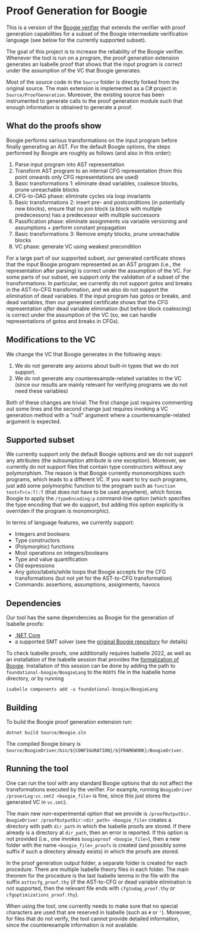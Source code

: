 # Proof Generation for Boogie

This is a version of the [Boogie verifier](https://github.com/boogie-org/boogie) 
that extends the verifier with proof generation capabilities for a subset of
the Boogie intermediate verification language (see below for the currently
supported subset).

The goal of this project is to increase the reliability of the Boogie verifier.
Whenever the tool is run on a program, the proof generation extension generates 
an Isabelle proof that shows that the input program is 
correct under the assumption of the VC that Boogie generates.

Most of the source code in the `Source` folder is directly forked from the original
source. The main extension is implemented as a C# project in `Source/ProofGeneration`.
Moreover, the existing source has been instrumented to generate calls to the 
proof generation module such that enough information is obtained to generate 
a proof.


## What do the proofs show
Boogie performs various transformations on the input program before finally
generating an AST. For the default Boogie options, the steps performed by 
Boogie are roughly as follows (and also in this order):

1. Parse input program into AST representation
1. Transform AST program to an internal CFG representation (from this point onwards
only CFG representations are used)
2. Basic transformations 1: eliminate dead variables, coalesce blocks, prune unreachable blocks
3. CFG-to-DAG phase: eliminate cycles via loop invariants
4. Basic transformations 2: insert pre- and postconditions (in potentially new blocks), 
ensure that no join block (a block with multiple predecessors) has a predecessor
with multiple successors
5. Passification phase: eliminate assignments via variable versioning and assumptions + perform
constant propagation
6. Basic transformations 3: Remove empty blocks, prune unreachable blocks
7. VC phase: generate VC using weakest precondition

For a large part of our supported subset, our generated certificate shows that the input Boogie program represented
as an AST program (i.e., the representation after parsing) is correct under the assumption of the VC.
For some parts of our subset, we support only the validation of a subset of the transformations:
In particular, we currently do not support gotos and breaks in the AST-to-CFG transformation, and we also do not support the elimination of dead variables.
If the input program has gotos or breaks, and dead variables, then our generated certificate shows that the CFG representation *after* dead variable elimination (but before block coalescing)
is correct under the assumption of the VC (so, we can handle representations of gotos and breaks in CFGs).

## Modifications to the VC
We change the VC that Boogie generates in the following ways:
1. We do not generate any axioms about built-in types that we do not support.
2. We do not generate any counterexample-related variables in the VC (since our 
results are mainly relevant for verifying programs we do not need these variables)

Both of these changes are trivial: The first change just requires commenting out
some lines and the second change just requires invoking a VC generation method
with a "null" argument where a counterexample-related argument is expected.


## Supported subset
We currently support only the default Boogie options and we do not support any attributes (the subsumption attribute is one exception). Moreover, we currently do not support files that contain type constructors without any polymorphism. The reason is that Boogie currently monomorphizes such programs, which leads to a different VC. If you want to try such programs, just add some polymorphic function to the program such as `function test<T>(x:T):T` (that does not have to be used anywhere), which forces Boogie to apply the `/typeEncoding:p` command-line option (which specifies the type encoding that we do support, but adding this option explicitly is overriden if the program is monomorphic).

In terms of language features, we currently support:

* Integers and booleans
* Type constructors
* (Polymorphic) functions
* Most operations on integers/booleans
* Type and value quantification
* Old expressions
* Any gotos/labels/while loops that Boogie accepts for the CFG transformations (but not yet for the AST-to-CFG transformation)
* Commands: assertions, assumptions, assignments, havocs

## Dependencies
Our tool has the same dependencies as Boogie for the generation of Isabelle proofs:
* [.NET Core](https://dotnet.microsoft.com)
* a supported SMT solver (see the [original Boogie repository](https://github.com/boogie-org/boogie)
for details)

To check Isabelle proofs, one additionally requires Isabelle 2022, as well as 
an installation of the Isabelle session that provides the [formalization of 
Boogie](https://github.com/gauravpartha/foundational-boogie/). Installation
of this session can be done by adding the path to `foundational-boogie/BoogieLang`
to the `ROOTS` file in the Isabelle home directory, or by running

```
isabelle components add -u foundational-boogie/BoogieLang
```

## Building

To build the Boogie proof generation extension run:

```
dotnet build Source/Boogie.sln
```

The compiled Boogie binary is
`Source/BoogieDriver/bin/${CONFIGURATION}/${FRAMEWORK}/BoogieDriver`.

## Running the tool
One can run the tool with any standard Boogie options that do not affect the 
transformations executed by the verifier. For example, running 
```BoogieDriver /proverLog:vc.smt2 <boogie_file>```
is fine, since this just stores the generated VC in `vc.smt2`.

The main new non-experimental option that we provide is `/proofOutputDir`.
`BoogieDriver /proofOutputDir:<dir_path> <boogie_file>` creates a directory 
with path `dir_path` in which the Isabelle proofs are stored. If there already
is a directory at `dir_path`, then an error is reported. If this option is not 
provided (i.e., one invokes `boogieproof <boogie_file>`), then a new folder with 
the name `<boogie_file>_proofs` is created (and possibly some suffix if such a 
directory already exists) in which the proofs are stored.

In the proof generation output folder, a separate folder is created for each 
procedure. There are multiple Isabelle theory files in each folder. The main
theorem for the procedure is the last Isabelle lemma in the file with the suffix
`asttocfg_proof.thy` (if the AST-to-CFG or dead variable elimination is not supported,
then the relevant file ends with `cfgtodag_proof.thy` or `cfgoptimizations_proof.thy`). 

When using the tool, one currently needs to make sure that no special characters
are used that are reserved in Isabelle (such as `#` or `'`). Moreover, for
files that do not verify, the tool cannot provide detailed information, since
the counterexample information is not available.
